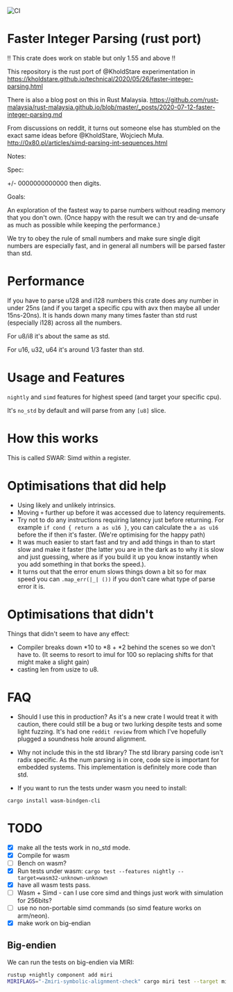 
![CI](https://github.com/gilescope/parseint/actions/workflows/ci.yml/badge.svg)

Faster Integer Parsing (rust port)
==================================

!! This crate does work on stable but only 1.55 and above !!

This repository is the rust port of @KholdStare experimentation in
https://kholdstare.github.io/technical/2020/05/26/faster-integer-parsing.html

There is also a blog post on this in Rust Malaysia.
https://github.com/rust-malaysia/rust-malaysia.github.io/blob/master/_posts/2020-07-12-faster-integer-parsing.md

From discussions on reddit, it turns out someone else has stumbled on the exact
same ideas before @KholdStare, Wojciech Muła.
http://0x80.pl/articles/simd-parsing-int-sequences.html

Notes:

Spec:

+/- 0000000000000 then digits.

Goals:

An exploration of the fastest way to parse numbers without reading memory that you don't own. (Once happy with the result we can try and de-unsafe as much as possible
while keeping the performance.)

We try to obey the rule of small numbers and make sure single digit numbers are especially fast, and in general all numbers will be parsed faster than std.

Performance
===========

If you have to parse u128 and i128 numbers this crate does any number in under 25ns
(and if you target a specific cpu with avx then maybe all under 15ns-20ns). It is hands down many many times faster than std rust (especially i128) across all the numbers.

For u8/i8 it's about the same as std.

For u16, u32, u64 it's around 1/3 faster than std.

Usage and Features
==================

`nightly` and `simd` features for highest speed (and target your specific cpu).

It's `no_std` by default and will parse from any `[u8]` slice.

How this works
==============
This is called SWAR: Simd within a register.

Optimisations that did help
===========================

   * Using likely and unlikely intrinsics.
   * Moving `+` further up before it was accessed due to latency requirements.
   * Try not to do any instructions requiring latency just before returning. For example `if cond { return a as u16 }`, you can calculate the `a as u16` before the if then it's faster. (We're optimising for the happy path)
   * It was much easier to start fast and try and add things in than to start slow and make it faster (the latter you are in the dark as to why it is slow and just guessing, where as if you build it up you know instantly when you add something in that borks the speed.).
   * It turns out that the error enum slows things down a bit so for max speed you can `.map_err(|_| ())` if you don't care what type of parse error it is.

Optimisations that didn't
=========================
Things that didn't seem to have any effect:

   * Compiler breaks down *10 to *8 + *2 behind the scenes so we don't have to.
     (It seems to resort to imul for 100 so replacing shifts for that might make
     a slight gain)
   * casting len from usize to u8.

FAQ
===

   * Should I use this in production? As it's a new crate I would treat it with caution,
   there could still be a bug or two lurking despite tests and some light fuzzing. It's had one `reddit review` from which I've hopefully plugged a soundness hole around alignment.

   * Why not include this in the std library? The std library parsing code isn't radix specific. As the num parsing is in core, code size is important for embedded systems. This implementation is definitely more code than std.

   * If you want to run the tests under wasm you need to install:
   ```
   cargo install wasm-bindgen-cli
   ```

TODO
====

   - [x] make all the tests work in no_std mode.
   - [x] Compile for wasm
   - [ ] Bench on wasm?
   - [x] Run tests under wasm: `cargo test --features nightly --target=wasm32-unknown-unknown`
   - [x] have all wasm tests pass.
   - [ ] Wasm + Simd - can I use core simd and things just work with simulation for 256bits?
   - [ ] use no non-portable simd commands (so simd feature works on arm/neon).
   - [x] make work on big-endian

## Big-endien

We can run the tests on big-endien via MIRI:

```sh
rustup +nightly component add miri
MIRIFLAGS="-Zmiri-symbolic-alignment-check" cargo miri test --target mips64-unknown-linux-gnuabi64
```